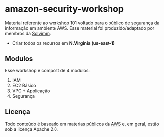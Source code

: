 # amazon-security-workshop

Material referente ao workshop 101 voltado para o público de segurança da informação em ambiente AWS. Esse material foi produzido/adaptado por membros da [Solvimm](https://solvimm.com).

- Criar todos os recursos em **N.Virginia (us-east-1)** 

## Modulos

Esse workshop é compost de 4 módulos:
1.  IAM
2.  EC2 Básico
3.  VPC + Applicação
4.  Segurança

## Licença
Todo conteúdo é baseado em materias públicos da [AWS](https://aws.amazon.com) e, em geral, estão sob a licença Apache 2.0.